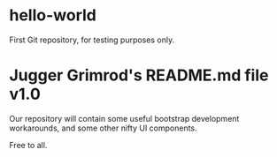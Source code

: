 # hello-world
First Git repository, for testing purposes only.

# Jugger Grimrod's README.md file v1.0

Our repository will contain some useful bootstrap development workarounds, and some other nifty UI components.  

Free to all.
